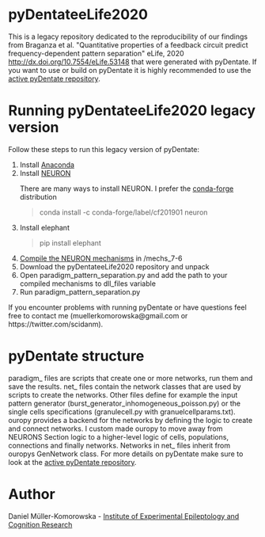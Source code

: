 # pyDentateeLife2020

This is a legacy repository dedicated to the reproducibility of our findings from Braganza et al. "Quantitative properties of a feedback circuit predict frequency-dependent pattern separation" eLife, 2020 http://dx.doi.org/10.7554/eLife.53148
that were generated with pyDentate. If you want to use or build on pyDentate it is highly recommended to use the [active pyDentate repository](https://github.com/danielmk/pyDentate).

# Running pyDentateeLife2020 legacy version

Follow these steps to run this legacy version of pyDentate:
<ol>
<li>Install <a href="https://www.anaconda.com/distribution">Anaconda</a></li>
<li>Install <a href="https://www.neuron.yale.edu/neuron">NEURON</a>
  <p>There are many ways to install NEURON. I prefer the <a href="https://anaconda.org/conda-forge/neuron">conda-forge</a> distribution<blockquote>
        <p>conda install -c conda-forge/label/cf201901 neuron</p>
    </blockquote></p>
</li>
<li>Install elephant
  <p><blockquote>pip install elephant</blockquote></li></p>
<li><a href="https://www.neuron.yale.edu/neuron/download/compile_mswin">Compile the NEURON mechanisms</a> in /mechs_7-6</li>
<li>Download the pyDentateeLife2020 repository and unpack</li>
<li>Open paradigm_pattern_separation.py and add the path to your compiled mechanisms to dll_files variable</li>
<li>Run paradigm_pattern_separation.py</li>
</ol>
If you encounter problems with running pyDentate or have questions feel free to contact me (muellerkomorowska@gmail.com or https://twitter.com/scidanm).

# pyDentate structure

paradigm_ files are scripts that create one or more networks, run them and save the results. net_ files contain the network classes that are used by scripts to create the networks. Other files define for example the input pattern generator (burst_generator_inhomogeneous_poisson.py) or the single cells specifications (granulecell.py with granuelcellparams.txt). ouropy provides a backend for the networks by defining the logic to create and connect networks. I custom made ouropy to move away from NEURONS Section logic to a higher-level logic of cells, populations, connections and finally networks. Networks in net_ files inherit from ouropys GenNetwork class. For more details on pyDentate make sure to look at the [active pyDentate repository](https://github.com/danielmk/pyDentate).

# Author

Daniel Müller-Komorowska - [Institute of Experimental Epileptology and Cognition Research](https://eecr-bonn.de/)

